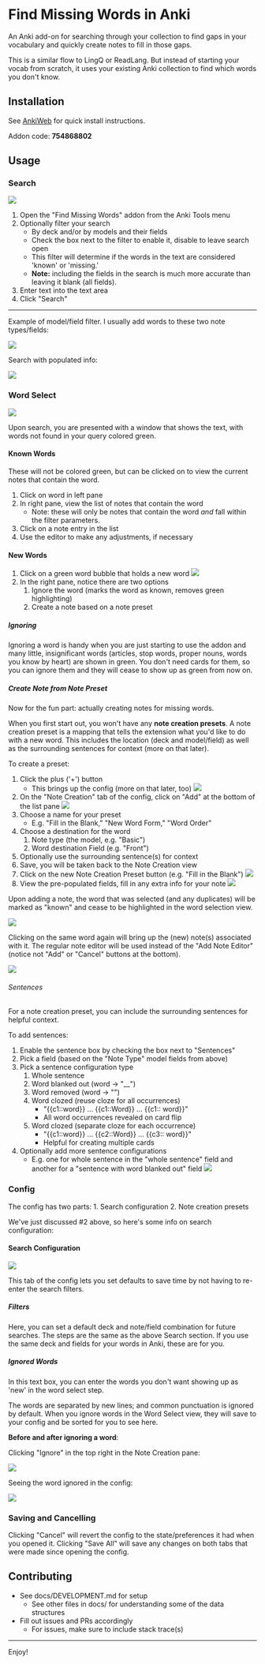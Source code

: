 # Find Missing Words in Anki

An Anki add-on for searching through your collection to find gaps in your vocabulary and quickly create notes to fill in those gaps.

This is a similar flow to LingQ or ReadLang. But instead of starting your vocab from scratch, it uses your existing Anki collection to find which words you don't know.

## Installation

See [AnkiWeb](https://ankiweb.net/shared/info/754868802) for quick install instructions.

Addon code: **754868802**

## Usage

### Search

![](https://i.imgur.com/dPQW4wc.png)

1. Open the "Find Missing Words" addon from the Anki Tools menu
1. Optionally filter your search
    - By deck and/or by models and their fields
    - Check the box next to the filter to enable it, disable to leave search open
    - This filter will determine if the words in the text are considered 'known' or 'missing.'
    - **Note:** including the fields in the search is much more accurate than leaving it blank (all fields).
1. Enter text into the text area
1. Click "Search"

---

Example of model/field filter. I usually add words to these two note types/fields:

![](https://i.imgur.com/KDPYhLp.png)

Search with populated info:

![](https://i.imgur.com/b4JCuvZ.png)

### Word Select

![](https://i.imgur.com/ThY9QJ2.png)
    
Upon search, you are presented with a window that shows the text, with words not found in your query colored green.

#### Known Words

These will not be colored green, but can be clicked on to view the current notes that contain the word.

1. Click on word in left pane
1. In right pane, view the list of notes that contain the word
    - Note: these will only be notes that contain the word _and_ fall within the filter parameters.
1. Click on a note entry in the list
1. Use the editor to make any adjustments, if necessary

#### New Words

1. Click on a green word bubble that holds a new word
    ![](https://i.imgur.com/8lLGJ02.png)
1. In the right pane, notice there are two options
    1. Ignore the word (marks the word as known, removes green highlighting)
    2. Create a note based on a note preset

##### Ignoring

Ignoring a word is handy when you are just starting to use the addon and many little, insignificant words (articles, stop words, proper nouns, words you know by heart) are shown in green. You don't need cards for them, so you can ignore them and they will cease to show up as green from now on.

##### Create Note from Note Preset

Now for the fun part: actually creating notes for missing words.

When you first start out, you won't have any **note creation presets**. A note creation preset is a mapping that tells the extension what you'd like to do with a new word. This includes the location (deck and model/field) as well as the surrounding sentences for context (more on that later).

To create a preset:

1. Click the plus ('+') button
    - This brings up the config (more on that later, too)
    ![](https://i.imgur.com/LYSk5dT.png)
1. On the "Note Creation" tab of the config, click on "Add" at the bottom of the list pane
    ![](https://i.imgur.com/ipm1Ze2.png)
1. Choose a name for your preset
    - E.g. "Fill in the Blank," "New Word Form," "Word Order"
1. Choose a destination for the word 
    1. Note type (the model, e.g. "Basic")
    2. Word destination Field (e.g. "Front")
1. Optionally use the surrounding sentence(s) for context
1. Save, you will be taken back to the Note Creation view
1. Click on the new Note Creation Preset button (e.g. "Fill in the Blank")
    ![](https://i.imgur.com/vkdiUUq.png)
1. View the pre-populated fields, fill in any extra info for your note
    ![](https://i.imgur.com/XdfBXbv.png)

Upon adding a note, the word that was selected (and any duplicates) will be marked as "known" and cease to be highlighted in the word selection view.

![](https://i.imgur.com/eGgdbVc.png)

Clicking on the same word again will bring up the (new) note(s) associated with it. The regular note editor will be used instead of the "Add Note Editor" (notice not "Add" or "Cancel" buttons at the bottom).

![](https://i.imgur.com/1MUVoiS.png)

###### Sentences

For a note creation preset, you can include the surrounding sentences for helpful context.

To add sentences:

1. Enable the sentence box by checking the box next to "Sentences"
1. Pick a field (based on the "Note Type" model fields from above)
1. Pick a sentence configuration type
    1. Whole sentence
    1. Word blanked out (word -> "__")
    1. Word removed (word -> "")
    1. Word clozed (reuse cloze for all occurrences)
        - "{{c1::word}} ... {{c1::Word}} ... {{c1:: word}}"
        - All word occurrences revealed on card flip
    1. Word clozed (separate cloze for each occurrence)
        - "{{c1::word}} ... {{c2::Word}} ... {{c3:: word}}"
        - Helpful for creating multiple cards
1. Optionally add more sentence configurations
    - E.g. one for whole sentence in the "whole sentence" field and another for a "sentence with word blanked out" field
    ![](https://i.imgur.com/KO8Vpo1.png)

### Config

The config has two parts:
    1. Search configuration
    2. Note creation presets
    
We've just discussed #2 above, so here's some info on search configuration:

#### Search Configuration

![](https://i.imgur.com/6mly1qu.png)

This tab of the config lets you set defaults to save time by not having to re-enter the search filters. 

##### Filters

Here, you can set a default deck and note/field combination for future searches. The steps are the same as the above Search section. If you use the same deck and fields for your words in Anki, these are for you.


##### Ignored Words

In this text box, you can enter the words you don't want showing up as 'new' in the word select step.

The words are separated by new lines; and common punctuation is ignored by default. When you ignore words in the Word Select view, they will save to your config and be sorted for you to see here.

**Before and after ignoring a word**:

Clicking "Ignore" in the top right in the Note Creation pane:

![](https://i.imgur.com/JrmgkZP.png)

Seeing the word ignored in the config:

![](https://i.imgur.com/873jwLL.png)

### Saving and Cancelling

Clicking "Cancel" will revert the config to the state/preferences it had when you opened it.
Clicking "Save All" will save any changes on both tabs that were made since opening the config.

## Contributing

- See docs/DEVELOPMENT.md for setup
    - See other files in docs/ for understanding some of the data structures
- Fill out issues and PRs accordingly
    - For issues, make sure to include stack trace(s)

---

Enjoy!
